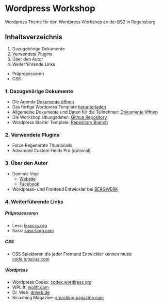 # Wordpress Workshop
Wordpress Theme für den Wordpress Workshop an der BS2 in Regensburg

## Inhaltsverzeichnis
1. Dazugehörige Dokumente
2. Verwendete Plugins
3. Über den Autor
4. Weiterführende Links
  * Präprozessoren
  * CSS

### 1. Dazugehörige Dokumente
* Die Agenda [Dokumente öffnen](https://www.dropbox.com/sh/0st5j2rgq3tfh7k/AAAOn2GOFXmse7F3MQnrqlxMa?dl=0)
* Das fertige Wordpress Template [herunterladen](https://github.com/dvcccc/wp_workshop_template/archive/master.zip)
* Allgemeine Dokumente und Daten für die Teilnehmer: [Dokumente öffnen](https://www.dropbox.com/sh/0st5j2rgq3tfh7k/AAAOn2GOFXmse7F3MQnrqlxMa?dl=0)
* Die Workshop Übungsdaten: [Github Repository](https://github.com/dvcccc/wp_workshop_practice)
* Wordpress Starter Template: [Repository Branch](https://github.com/dvcccc/wp_workshop_template/tree/starter-template)

### 2. Verwendete Plugins

* Force Regenerate Thumbnails
* Advanced Custom Fields Pro (optional)

### 3. Über den Autor

* Dominic Vogl
    * [Website](http://www.cat-ia.de)
    * [Facebook](https://www.facebook.com/dominic.vogl)  
* Wordpress- und Frontend Entwickler bei [BERGWERK](https://www.bergwerk.ag)

### 4. Weiterführende Links

##### Präprozessoren
* Less: [lesscss.org](http://lesscss.org/)
* Sass: [sass-lang.com](http://sass-lang.com/)

##### CSS
* CSS Selektoren die jeder Frontend Entwickler kennen muss: [code.tutsplus.com](http://code.tutsplus.com/tutorials/the-30-css-selectors-you-must-memorize--net-16048)

##### Wordpress
* Wordpress Codex: [codex.wordlress.org](https://codex.wordpress.org/)
* WPLift: [wplift.com](http://wplift.com/)
* Dr. Web: [drweb.de](http://www.drweb.de/magazin/category/wordpress/)
* Smashing Magazine: [smashingmagazine.com](http://www.smashingmagazine.com/category/wordpress/)
